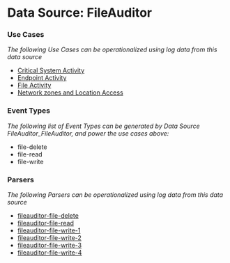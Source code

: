 Data Source: FileAuditor
========================

### Use Cases

_The following Use Cases can be operationalized using log data from this data source_

* [Critical System Activity](usecase_critical_system_activity.md)
* [Endpoint Activity](usecase_endpoint_activity.md)
* [File Activity](usecase_file_activity.md)
* [Network zones and Location Access](usecase_network_zones_and_location_access.md)


### Event Types

_The following list of Event Types can be generated by Data Source FileAuditor_FileAuditor, and power the use cases above:_

- file-delete
- file-read
- file-write


### Parsers

_The following Parsers can be operationalized using log data from this data source_

* [fileauditor-file-delete](parserContent_fileauditor-file-delete.md)
* [fileauditor-file-read](parserContent_fileauditor-file-read.md)
* [fileauditor-file-write-1](parserContent_fileauditor-file-write-1.md)
* [fileauditor-file-write-2](parserContent_fileauditor-file-write-2.md)
* [fileauditor-file-write-3](parserContent_fileauditor-file-write-3.md)
* [fileauditor-file-write-4](parserContent_fileauditor-file-write-4.md)

